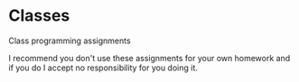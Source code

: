 # Classes

Class programming assignments

I recommend you don't use these assignments for your own homework and if you do I accept no responsibility for you doing it.
